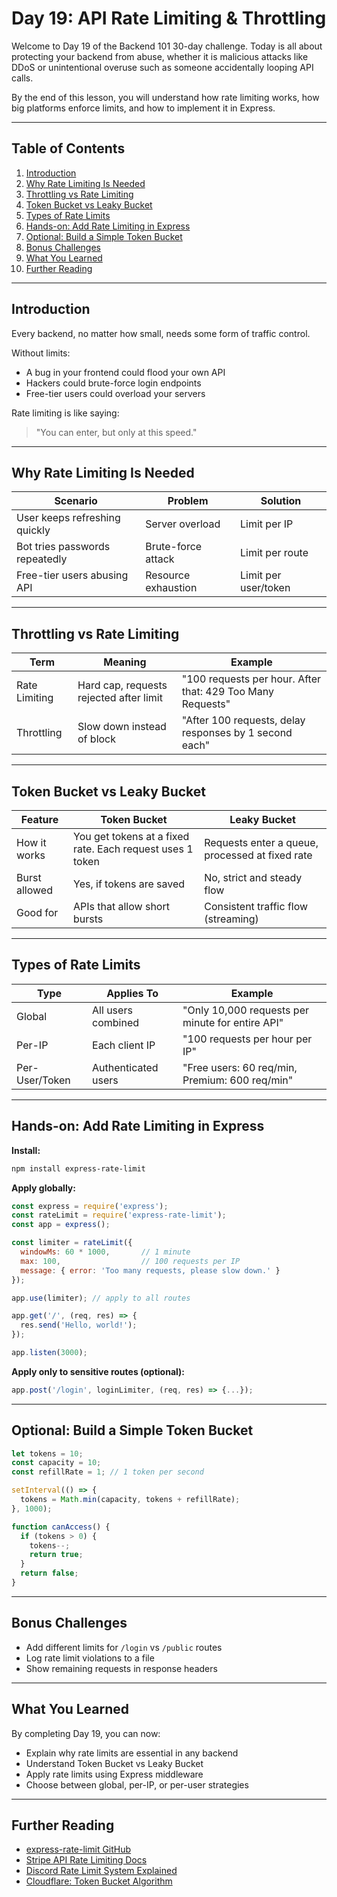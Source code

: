 
# Day 19: API Rate Limiting & Throttling

Welcome to Day 19 of the Backend 101 30-day challenge. Today is all about protecting your backend from abuse, whether it is malicious attacks like DDoS or unintentional overuse such as someone accidentally looping API calls.

By the end of this lesson, you will understand how rate limiting works, how big platforms enforce limits, and how to implement it in Express.

---

## Table of Contents

1. [Introduction](#introduction)
2. [Why Rate Limiting Is Needed](#why-rate-limiting-is-needed)
3. [Throttling vs Rate Limiting](#throttling-vs-rate-limiting)
4. [Token Bucket vs Leaky Bucket](#token-bucket-vs-leaky-bucket)
5. [Types of Rate Limits](#types-of-rate-limits)
6. [Hands-on: Add Rate Limiting in Express](#hands-on-add-rate-limiting-in-express)
7. [Optional: Build a Simple Token Bucket](#optional-build-a-simple-token-bucket)
8. [Bonus Challenges](#bonus-challenges)
9. [What You Learned](#what-you-learned)
10. [Further Reading](#further-reading)

---

## Introduction

Every backend, no matter how small, needs some form of traffic control.

Without limits:
- A bug in your frontend could flood your own API
- Hackers could brute-force login endpoints
- Free-tier users could overload your servers

Rate limiting is like saying:
> "You can enter, but only at this speed."

---

## Why Rate Limiting Is Needed

| Scenario                        | Problem             | Solution                |
|----------------------------------|---------------------|-------------------------|
| User keeps refreshing quickly    | Server overload     | Limit per IP            |
| Bot tries passwords repeatedly   | Brute-force attack  | Limit per route         |
| Free-tier users abusing API      | Resource exhaustion | Limit per user/token    |

---

## Throttling vs Rate Limiting

| Term         | Meaning                                 | Example                                         |
|--------------|-----------------------------------------|-------------------------------------------------|
| Rate Limiting| Hard cap, requests rejected after limit  | "100 requests per hour. After that: 429 Too Many Requests" |
| Throttling   | Slow down instead of block              | "After 100 requests, delay responses by 1 second each"      |

---

## Token Bucket vs Leaky Bucket

| Feature      | Token Bucket                                         | Leaky Bucket                                 |
|--------------|-----------------------------------------------------|-----------------------------------------------|
| How it works | You get tokens at a fixed rate. Each request uses 1 token | Requests enter a queue, processed at fixed rate |
| Burst allowed| Yes, if tokens are saved                            | No, strict and steady flow                    |
| Good for     | APIs that allow short bursts                        | Consistent traffic flow (streaming)           |

---

## Types of Rate Limits

| Type           | Applies To         | Example                                      |
|----------------|-------------------|----------------------------------------------|
| Global         | All users combined| "Only 10,000 requests per minute for entire API" |
| Per-IP         | Each client IP    | "100 requests per hour per IP"               |
| Per-User/Token | Authenticated users| "Free users: 60 req/min, Premium: 600 req/min" |

---

## Hands-on: Add Rate Limiting in Express

**Install:**

```bash
npm install express-rate-limit
```

**Apply globally:**

```js
const express = require('express');
const rateLimit = require('express-rate-limit');
const app = express();

const limiter = rateLimit({
  windowMs: 60 * 1000,       // 1 minute
  max: 100,                  // 100 requests per IP
  message: { error: 'Too many requests, please slow down.' }
});

app.use(limiter); // apply to all routes

app.get('/', (req, res) => {
  res.send('Hello, world!');
});

app.listen(3000);
```

**Apply only to sensitive routes (optional):**

```js
app.post('/login', loginLimiter, (req, res) => {...});
```

---

## Optional: Build a Simple Token Bucket

```js
let tokens = 10;
const capacity = 10;
const refillRate = 1; // 1 token per second

setInterval(() => {
  tokens = Math.min(capacity, tokens + refillRate);
}, 1000);

function canAccess() {
  if (tokens > 0) {
    tokens--;
    return true;
  }
  return false;
}
```

---

## Bonus Challenges

- Add different limits for `/login` vs `/public` routes
- Log rate limit violations to a file
- Show remaining requests in response headers

---

## What You Learned

By completing Day 19, you can now:

- Explain why rate limits are essential in any backend
- Understand Token Bucket vs Leaky Bucket
- Apply rate limits using Express middleware
- Choose between global, per-IP, or per-user strategies

---

## Further Reading

- [express-rate-limit GitHub](https://github.com/nfriedly/express-rate-limit)
- [Stripe API Rate Limiting Docs](https://stripe.com/docs/rate-limits)
- [Discord Rate Limit System Explained](https://discord.com/developers/docs/topics/rate-limits)
- [Cloudflare: Token Bucket Algorithm](https://developers.cloudflare.com/rate-limits/concepts/token-bucket/)